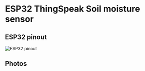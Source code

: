 # ESP32 ThingSpeak Soil moisture sensor

## ESP32 pinout
![ESP32 pinout](https://i0.wp.com/randomnerdtutorials.com/wp-content/uploads/2018/08/esp32-pinout-chip-ESP-WROOM-32.png)

## Photos
